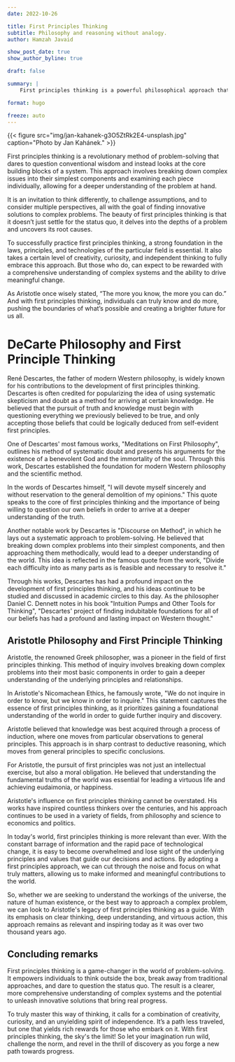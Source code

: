 ```yaml
---
date: 2022-10-26

title: First Principles Thinking
subtitle: Philosophy and reasoning without analogy.
author: Hamzah Javaid

show_post_date: true
show_author_byline: true

draft: false

summary: |
    First principles thinking is a powerful philosophical approach that explores the root causes of complex problems and breaks them down into their most elemental parts. With its unwavering focus on stripping away assumptions and preconceptions, this innovative method empowers individuals to think boldly, creatively, and independently, unlocking novel solutions to even the most intractable challenges.

format: hugo

freeze: auto
---
```


{{< figure src="img/jan-kahanek-g3O5ZtRk2E4-unsplash.jpg" caption="Photo by Jan Kahánek." >}}

First principles thinking is a revolutionary method of problem-solving that dares to question conventional wisdom and instead looks at the core building blocks of a system. This approach involves breaking down complex issues into their simplest components and examining each piece individually, allowing for a deeper understanding of the problem at hand.

It is an invitation to think differently, to challenge assumptions, and to consider multiple perspectives, all with the goal of finding innovative solutions to complex problems. The beauty of first principles thinking is that it doesn’t just settle for the status quo, it delves into the depths of a problem and uncovers its root causes.

To successfully practice first principles thinking, a strong foundation in the laws, principles, and technologies of the particular field is essential. It also takes a certain level of creativity, curiosity, and independent thinking to fully embrace this approach. But those who do, can expect to be rewarded with a comprehensive understanding of complex systems and the ability to drive meaningful change.

As Aristotle once wisely stated, “The more you know, the more you can do.” And with first principles thinking, individuals can truly know and do more, pushing the boundaries of what’s possible and creating a brighter future for us all.

# DeCarte Philosophy and First Principle Thinking

René Descartes, the father of modern Western philosophy, is widely known for his contributions to the development of first principles thinking. Descartes is often credited for popularizing the idea of using systematic skepticism and doubt as a method for arriving at certain knowledge. He believed that the pursuit of truth and knowledge must begin with questioning everything we previously believed to be true, and only accepting those beliefs that could be logically deduced from self-evident first principles.

One of Descartes' most famous works, "Meditations on First Philosophy", outlines his method of systematic doubt and presents his arguments for the existence of a benevolent God and the immortality of the soul. Through this work, Descartes established the foundation for modern Western philosophy and the scientific method.

In the words of Descartes himself, "I will devote myself sincerely and without reservation to the general demolition of my opinions." This quote speaks to the core of first principles thinking and the importance of being willing to question our own beliefs in order to arrive at a deeper understanding of the truth.

Another notable work by Descartes is "Discourse on Method", in which he lays out a systematic approach to problem-solving. He believed that breaking down complex problems into their simplest components, and then approaching them methodically, would lead to a deeper understanding of the world. This idea is reflected in the famous quote from the work, "Divide each difficulty into as many parts as is feasible and necessary to resolve it."

Through his works, Descartes has had a profound impact on the development of first principles thinking, and his ideas continue to be studied and discussed in academic circles to this day. As the philosopher Daniel C. Dennett notes in his book "Intuition Pumps and Other Tools for Thinking", "Descartes' project of finding indubitable foundations for all of our beliefs has had a profound and lasting impact on Western thought."

## Aristotle Philosophy and First Principle Thinking

Aristotle, the renowned Greek philosopher, was a pioneer in the field of first principles thinking. This method of inquiry involves breaking down complex problems into their most basic components in order to gain a deeper understanding of the underlying principles and relationships.

In Aristotle's Nicomachean Ethics, he famously wrote, "We do not inquire in order to know, but we know in order to inquire." This statement captures the essence of first principles thinking, as it prioritizes gaining a foundational understanding of the world in order to guide further inquiry and discovery.

Aristotle believed that knowledge was best acquired through a process of induction, where one moves from particular observations to general principles. This approach is in sharp contrast to deductive reasoning, which moves from general principles to specific conclusions.

For Aristotle, the pursuit of first principles was not just an intellectual exercise, but also a moral obligation. He believed that understanding the fundamental truths of the world was essential for leading a virtuous life and achieving eudaimonia, or happiness.

Aristotle's influence on first principles thinking cannot be overstated. His works have inspired countless thinkers over the centuries, and his approach continues to be used in a variety of fields, from philosophy and science to economics and politics.

In today's world, first principles thinking is more relevant than ever. With the constant barrage of information and the rapid pace of technological change, it is easy to become overwhelmed and lose sight of the underlying principles and values that guide our decisions and actions. By adopting a first principles approach, we can cut through the noise and focus on what truly matters, allowing us to make informed and meaningful contributions to the world.

So, whether we are seeking to understand the workings of the universe, the nature of human existence, or the best way to approach a complex problem, we can look to Aristotle's legacy of first principles thinking as a guide. With its emphasis on clear thinking, deep understanding, and virtuous action, this approach remains as relevant and inspiring today as it was over two thousand years ago.

## Concluding remarks

First principles thinking is a game-changer in the world of problem-solving. It empowers individuals to think outside the box, break away from traditional approaches, and dare to question the status quo. The result is a clearer, more comprehensive understanding of complex systems and the potential to unleash innovative solutions that bring real progress.

To truly master this way of thinking, it calls for a combination of creativity, curiosity, and an unyielding spirit of independence. It’s a path less traveled, but one that yields rich rewards for those who embark on it. With first principles thinking, the sky's the limit! So let your imagination run wild, challenge the norm, and revel in the thrill of discovery as you forge a new path towards progress.

